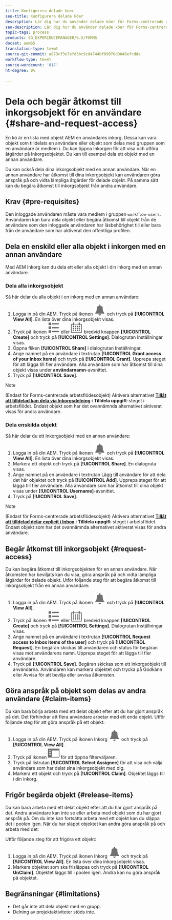 ```yaml
---
title: Konfigurera delade köer
seo-title: Konfigurera delade köer
description: Lär dig hur du använder delade köer för Forms-centrerade arbetsflöden i AEM Forms på OSGi.
seo-description: Lär dig hur du använder delade köer för Forms-centrerade arbetsflöden i AEM Forms på OSGi.
topic-tags: process
products: SG_EXPERIENCEMANAGER/6.5/FORMS
docset: aem65
translation-type: tm+mt
source-git-commit: a873cf3e7efd3bc9cd4744bf09078d9040efcdda
workflow-type: tm+mt
source-wordcount: '817'
ht-degree: 0%

---
```



# Dela och begär åtkomst till inkorgsobjekt för en användare {#share-and-request-access}

En kö är en lista med objekt AEM en användares inkorg. Dessa kan vara objekt som tilldelats en användare eller objekt som delas med gruppen som en användare är medlem i. Du kan öppna Inkorgen för att visa och utföra åtgärder på Inkorgsobjektet. Du kan till exempel dela ett objekt med en annan användare.

Du kan också dela dina inkorgsobjekt med en annan användare. När en annan användare har åtkomst till dina inkorgsobjekt kan användaren göra anspråk på och vidta lämpliga åtgärder för delade objekt. På samma sätt kan du begära åtkomst till inkorgsobjekt från andra användare.

## Krav {#pre-requisites}

Den inloggade användaren måste vara medlem i gruppen `workflow-users`. Användaren kan bara dela objekt eller begära åtkomst till objekt från de användare som den inloggade användaren har läsbehörighet till eller bara från de användare som har aktiverat den offentliga profilen.

## Dela en enskild eller alla objekt i inkorgen med en annan användare

Med AEM Inkorg kan du dela ett eller alla objekt i din inkorg med en annan användare.

### Dela alla inkorgsobjekt

Så här delar du alla objekt i en inkorg med en annan användare:

1. Logga in på din AEM. Tryck på ikonen ![Inkorg](assets/bell.svg) och tryck på **[!UICONTROL View All]**. En lista över dina inkorgsobjekt visas.
1. Tryck på ikonen ![Visa väljare](assets/viewlist.svg) eller ![Visa väljare](assets/calendar.svg) bredvid knappen **[!UICONTROL Create]** och tryck på **[!UICONTROL Settings]**. Dialogrutan Inställningar visas.
1. Öppna fliken **[!UICONTROL Share]** i dialogrutan Inställningar.
1. Ange namnet på en användare i textrutan **[!UICONTROL Grant access of your Inbox items]** och tryck på **[!UICONTROL Grant]**. Upprepa steget för att lägga till fler användare. Alla användare som har åtkomst till dina objekt visas under **användarnamn**-avsnittet.
1. Tryck på **[!UICONTROL Save]**.

>[!NOTE]
>
>(Endast för Forms-centrerade arbetsflödesobjekt) Aktivera alternativet **[Tillåt att tilldelad kan dela via Inkorgsdelning](aem-forms-workflow-step-reference.md)** i **Tilldela uppgift**-steget i arbetsflödet. Endast objekt som har det ovannämnda alternativet aktiverat visas för andra användare.

### Dela enskilda objekt

Så här delar du ett Inkorgsobjekt med en annan användare:

1. Logga in på din AEM. Tryck på ikonen ![Inkorg](assets/bell.svg) och tryck på **[!UICONTROL View All]**. En lista över dina inkorgsobjekt visas.
1. Markera ett objekt och tryck på **[!UICONTROL Share]**. En dialogruta visas.
1. Ange namnet på en användare i textrutan Lägg till användare för att dela det här objektet och tryck på **[!UICONTROL Add]**. Upprepa steget för att lägga till fler användare. Alla användare som har åtkomst till dina objekt visas under **[!UICONTROL Username]**-avsnittet.
1. Tryck på **[!UICONTROL Save]**.


>[!NOTE]
>
>(Endast för Forms-centrerade arbetsflödesobjekt) Aktivera alternativet **[Tillåt att tilldelad delar explicit i Inbox](aem-forms-workflow-step-reference.md)** i **Tilldela uppgift**-steget i arbetsflödet. Endast objekt som har det ovannämnda alternativet aktiverat visas för andra användare.

## Begär åtkomst till inkorgsobjekt {#request-access}

Du kan begära åtkomst till inkorgsobjekten för en annan användare. När åtkomsten har beviljats kan du visa, göra anspråk på och vidta lämpliga åtgärder för delade objekt. Utför följande steg för att begära åtkomst till inkorgsobjekt från en annan användare:

1. Logga in på din AEM. Tryck på ikonen ![Visa väljare](assets/bell.svg) och tryck på **[!UICONTROL View All]**.
1. Tryck på ikonen ![Visa väljare](assets/viewlist.svg) eller ![Visa väljare](assets/calendar.svg) bredvid knappen **[!UICONTROL Create]** och tryck på **[!UICONTROL Settings]**. Dialogrutan Inställningar visas.
1. Ange namnet på en användare i textrutan **[!UICONTROL Request access to Inbox items of the user]** och tryck på **[!UICONTROL Request]**. En begäran skickas till användaren och status för begäran visas mot användarens namn. Upprepa steget för att lägga till fler användare.
1. Tryck på **[!UICONTROL Save]**. Begäran skickas som ett inkorgsobjekt till användarna. Användaren kan markera objektet och trycka på Godkänn eller Avvisa för att bevilja eller avvisa åtkomsten.


## Göra anspråk på objekt som delas av andra användare {#claim-items}

Du kan bara börja arbeta med ett delat objekt efter att du har gjort anspråk på det. Det förhindrar att flera användare arbetar med ett enda objekt. Utför följande steg för att göra anspråk på ett objekt:

1. Logga in på din AEM. Tryck på ikonen Inkorg ![Inkorg](assets/bell.svg) och tryck på **[!UICONTROL View All]**.
1. Tryck på ikonen ![Endast innehåll](assets/railleft.svg) för att öppna filterväljaren.
1. Tryck på listrutan **[!UICONTROL Select Assignee]** för att visa och välja användare som har delat sina inkorgsobjekt med dig.
1. Markera ett objekt och tryck på **[!UICONTROL Claim]**. Objektet läggs till i din inkorg.

## Frigör begärda objekt {#release-items}

Du kan bara arbeta med ett delat objekt efter att du har gjort anspråk på det. Andra användare kan inte se eller arbeta med objekt som du har gjort anspråk på. Om du inte kan fortsätta arbeta med ett objekt kan du släppa det i poolen igen.   När du har släppt objektet kan andra göra anspråk på och arbeta med det:

Utför följande steg för att frigöra ett objekt:

1. Logga in på din AEM. Tryck på ikonen Inkorg ![Inkorg](assets/bell.svg) och tryck på **[!UICONTROL View All]**. En lista över dina inkorgsobjekt visas.
1. Markera objektet som ska frisläppas och tryck på **[!UICONTROL UnClaim]**. Objektet läggs till i poolen igen. Andra kan nu göra anspråk på objektet.

## Begränsningar {#limitations}

* Det går inte att dela objekt med en grupp.
* Delning av projektaktiviteter stöds inte.

